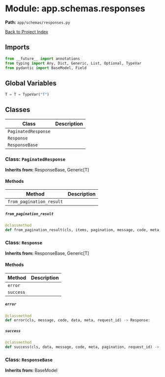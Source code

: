 # Module: app.schemas.responses

**Path:** `app/schemas/responses.py`

[Back to Project Index](../../../index.md)

## Imports
```python
from __future__ import annotations
from typing import Any, Dict, Generic, List, Optional, TypeVar
from pydantic import BaseModel, Field
```

## Global Variables
```python
T = T = TypeVar("T")
```

## Classes

| Class | Description |
| --- | --- |
| `PaginatedResponse` |  |
| `Response` |  |
| `ResponseBase` |  |

### Class: `PaginatedResponse`
**Inherits from:** ResponseBase, Generic[T]

#### Methods

| Method | Description |
| --- | --- |
| `from_pagination_result` |  |

##### `from_pagination_result`
```python
@classmethod
def from_pagination_result(cls, items, pagination, message, code, meta, request_id) -> PaginatedResponse:
```

### Class: `Response`
**Inherits from:** ResponseBase, Generic[T]

#### Methods

| Method | Description |
| --- | --- |
| `error` |  |
| `success` |  |

##### `error`
```python
@classmethod
def error(cls, message, code, data, meta, request_id) -> Response:
```

##### `success`
```python
@classmethod
def success(cls, data, message, code, meta, pagination, request_id) -> Response:
```

### Class: `ResponseBase`
**Inherits from:** BaseModel
